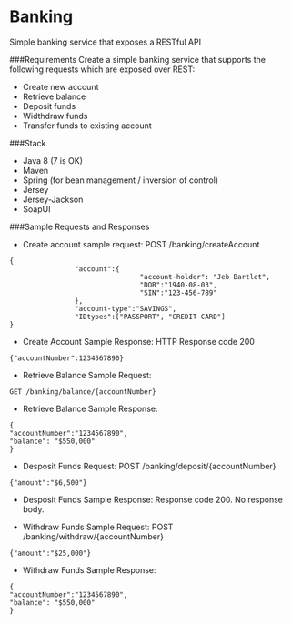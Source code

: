 # Banking
Simple banking service that exposes a RESTful API

###Requirements
Create a simple banking service that supports the following requests which are exposed over REST:

- Create new account
- Retrieve balance
- Deposit funds
- Widthdraw funds
- Transfer funds to existing account

###Stack
- Java 8 (7 is OK)
- Maven
- Spring (for bean management / inversion of control)
- Jersey
- Jersey-Jackson
- SoapUI

###Sample Requests and Responses

- Create account sample request:
POST /banking/createAccount
```
{
                "account":{
                                "account-holder": "Jeb Bartlet",
                                "DOB":"1940-08-03",
                                "SIN":"123-456-789"
                }, 
                "account-type":"SAVINGS",
                "IDtypes":["PASSPORT", "CREDIT CARD"]
}
```
- Create Account Sample Response:
HTTP Response code 200
```
{"accountNumber":1234567890}
```

- Retrieve Balance Sample Request:

```
GET /banking/balance/{accountNumber}
```

- Retrieve Balance Sample Response:
```
{
"accountNumber":"1234567890",
"balance": "$550,000"
}
```

- Desposit Funds Request:
POST /banking/deposit/{accountNumber}

```
{"amount":"$6,500"}
```
- Desposit Funds Sample Response:
Response code 200. No response body.

- Withdraw Funds Sample Request:
POST /banking/withdraw/{accountNumber}

```
{"amount":"$25,000"}
```

- Withdraw Funds Sample Response:
```
{ 
"accountNumber":"1234567890",
"balance": "$550,000"
}
```
